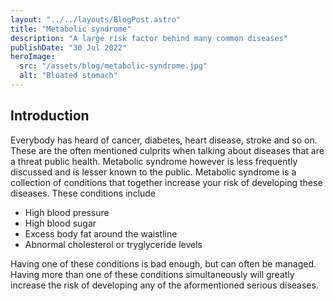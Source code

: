 ```yaml
---
layout: "../../layouts/BlogPost.astro"
title: "Metabolic syndrome"
description: "A large risk factor behind many common diseases"
publishDate: "30 Jul 2022"
heroImage:
  src: "/assets/blog/metabolic-syndrome.jpg"
  alt: "Bloated stomach"
---
```


## Introduction
Everybody has heard of cancer, diabetes, heart disease, stroke and so on. These are the often mentioned culprits when talking about diseases that are a threat public health. Metabolic syndrome however is less frequently discussed and is lesser known to the public. Metabolic syndrome is a collection of conditions that together increase your risk of developing these diseases. These conditions include
 - High blood pressure
 - High blood sugar
 - Excess body fat around the waistline
 - Abnormal cholesterol or tryglyceride levels

Having one of these conditions is bad enough, but can often be managed. Having more than one of these conditions simultaneously will greatly increase the risk of developing any of the aformentioned serious diseases.  